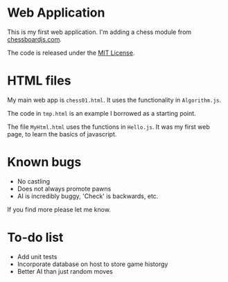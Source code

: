 # Web Application
This is my first web application. I'm adding a chess module from [chessboardjs.com](chessboardjs.com).

The code is released under the [MIT License](https://github.com/oakmac/chessboardjs/blob/master/LICENSE.md).

# HTML files
My main web app is `chess01.html`. It uses the functionality in `Algorithm.js`.

The code in `tmp.html` is an example I borrowed as a starting point.

The file `MyHtml.html` uses the functions in `Hello.js`. It was my first web page, to learn the basics of javascript.

# Known bugs
* No castling
* Does not always promote pawns
* AI is incredibly buggy, 'Check' is backwards, etc.

If you find more please let me know.

# To-do list
* Add unit tests
* Incorporate database on host to store game historgy
* Better AI than just random moves
